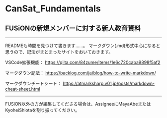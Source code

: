 # CanSat_Fundamentals
## FUSiONの新規メンバーに対する新人教育資料
___

READMEも時間を見つけて書きます……。
マークダウン(.md)形式中心になると思うので、記法がまとまったサイトをおいておきます。

VSCode拡張機能： https://qiita.com/84zume/items/1e6c720caba9898f5af2

マークダウン記法：
https://backlog.com/ja/blog/how-to-write-markdown/

マークダウンチートシート：
https://atmarksharp.v01.jp/posts/markdown-cheat-sheet.html

---

FUSiON以外の方が編集してくださる場合は、AssigneeにMayaAbeまたはKyoheiShiotaを割り振ってください。
